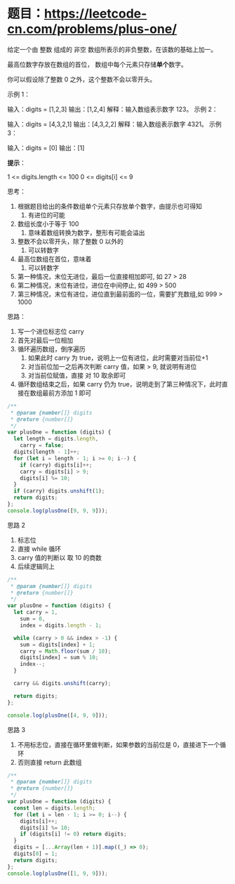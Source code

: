 <!--
 * @Author: liwenyue
 * @Date: 2022-02-19 11:40:36
 * @LastEditors: liwenyue
 * @LastEditTime: 2022-02-19 12:37:40
-->

# 题目：https://leetcode-cn.com/problems/plus-one/

给定一个由 整数 组成的 非空 数组所表示的非负整数，在该数的基础上加一。

最高位数字存放在数组的首位， 数组中每个元素只存储**单个**数字。

你可以假设除了整数 0 之外，这个整数不会以零开头。

示例 1：

输入：digits = [1,2,3]
输出：[1,2,4]
解释：输入数组表示数字 123。
示例 2：

输入：digits = [4,3,2,1]
输出：[4,3,2,2]
解释：输入数组表示数字 4321。
示例 3：

输入：digits = [0]
输出：[1]

**提示**：

1 <= digits.length <= 100
0 <= digits[i] <= 9

思考：

1. 根据题目给出的条件数组单个元素只存放单个数字，由提示也可得知
   1. 有进位的可能
2. 数组长度小于等于 100
   1. 意味着数组转换为数字，整形有可能会溢出
3. 整数不会以零开头，除了整数 0 以外的
   1. 可以转数字
4. 最高位数组在首位，意味着
   1. 可以转数字
5. 第一种情况，末位无进位，最后一位直接相加即可, 如 27 > 28
6. 第二种情况，末位有进位，进位在中间停止, 如 499 > 500
7. 第三种情况，末位有进位，进位直到最前面的一位，需要扩充数组,如 999 > 1000

思路：

1. 写一个进位标志位 carry
2. 首先对最后一位相加
3. 循环遍历数组，倒序遍历
   1. 如果此时 carry 为 true，说明上一位有进位，此时需要对当前位+1
   2. 对当前位加一之后再次判断 carry 值，如果 > 9, 就说明有进位
   3. 对当前位赋值，直接 对 10 取余即可
4. 循环数组结束之后，如果 carry 仍为 true，说明走到了第三种情况下，此时直接在数组最前方添加 1 即可

```js
/**
 * @param {number[]} digits
 * @return {number[]}
 */
var plusOne = function (digits) {
  let length = digits.length,
    carry = false;
  digits[length - 1]++;
  for (let i = length - 1; i >= 0; i--) {
    if (carry) digits[i]++;
    carry = digits[i] > 9;
    digits[i] %= 10;
  }
  if (carry) digits.unshift(1);
  return digits;
};
console.log(plusOne([9, 9, 9]));
```

思路 2

1. 标志位
2. 直接 while 循环
3. carry 值的判断以 取 10 的商数
4. 后续逻辑同上

```js
/**
 * @param {number[]} digits
 * @return {number[]}
 */
var plusOne = function (digits) {
  let carry = 1,
    sum = 0,
    index = digits.length - 1;

  while (carry > 0 && index > -1) {
    sum = digits[index] + 1;
    carry = Math.floor(sum / 10);
    digits[index] = sum % 10;
    index--;
  }

  carry && digits.unshift(carry);

  return digits;
};

console.log(plusOne([4, 9, 9]));
```

思路 3

1. 不用标志位，直接在循环里做判断，如果参数的当前位是 0，直接进下一个循环
2. 否则直接 return 此数组

```js
/**
 * @param {number[]} digits
 * @return {number[]}
 */
var plusOne = function (digits) {
  const len = digits.length;
  for (let i = len - 1; i >= 0; i--) {
    digits[i]++;
    digits[i] %= 10;
    if (digits[i] != 0) return digits;
  }
  digits = [...Array(len + 1)].map((_) => 0);
  digits[0] = 1;
  return digits;
};
console.log(plusOne([1, 9, 9]));
```
